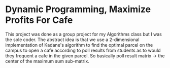 # Dynamic Programming, Maximize Profits For Cafe
This project was done as a group project for my Algorithms class but I was the sole coder. The abstract idea is that we use a 2-dimensional implementation of Kadane's algorithm to find the optimal parcel on the campus to open a cafe according to poll results from students as to would they frequent a cafe in the given parcel. So basically poll result matrix -> the center of the maximum sum sub-matrix.
